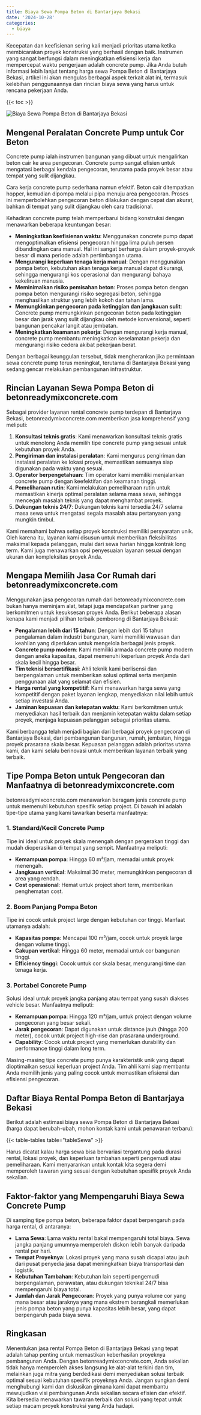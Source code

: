 ```yaml
---
title: Biaya Sewa Pompa Beton di Bantarjaya Bekasi
date: '2024-10-28'
categories:
  - biaya
---
```


Kecepatan dan keefisienan sering kali menjadi prioritas utama ketika membicarakan proyek konstruksi yang berhasil dengan baik. Instrumen yang sangat berfungsi dalam meningkatkan efisiensi kerja dan mempercepat waktu pengerjaan adalah concrete pump. Jika Anda butuh informasi lebih lanjut tentang harga sewa Pompa Beton di Bantarjaya Bekasi, artikel ini akan mengulas berbagai aspek terkait alat ini, termasuk kelebihan penggunaannya dan rincian biaya sewa yang harus untuk rencana pekerjaan Anda.

{{< toc >}}

![Biaya Sewa Pompa Beton di Bantarjaya Bekasi](https://betoncor8.github.io/pump/concrete-pump%20(13).png)

## Mengenal Peralatan Concrete Pump untuk Cor Beton

Concrete pump ialah instrumen bangunan yang dibuat untuk mengalirkan beton cair ke area pengecoran. Concrete pump sangat efisien untuk mengatasi berbagai kendala pengecoran, terutama pada proyek besar atau tempat yang sulit dijangkau.

Cara kerja concrete pump sederhana namun efektif. Beton cair ditempatkan hopper, kemudian dipompa melalui pipa menuju area pengecoran. Proses ini memperbolehkan pengecoran beton dilakukan dengan cepat dan akurat, bahkan di tempat yang sulit dijangkau oleh cara tradisional.

Kehadiran concrete pump telah memperbarui bidang konstruksi dengan menawarkan beberapa keuntungan besar:

- **Meningkatkan keefisienan waktu**: Menggunakan concrete pump dapat mengoptimalkan efisiensi pengecoran hingga lima puluh persen dibandingkan cara manual. Hal ini sangat berharga dalam proyek-proyek besar di mana periode adalah pertimbangan utama.
- **Mengurangi keperluan tenaga kerja manual**: Dengan menggunakan pompa beton, kebutuhan akan tenaga kerja manual dapat dikurangi, sehingga mengurangi kos operasional dan mengurangi bahaya kekeliruan manusia.
- **Meminimalkan risiko pemisahan beton**: Proses pompa beton dengan pompa beton mengurangi risiko segregasi beton, sehingga menghasilkan struktur yang lebih kokoh dan tahan lama.
- **Memungkinkan pengecoran pada ketinggian dan jangkauan sulit**: Concrete pump memungkinkan pengecoran beton pada ketinggian besar dan jarak yang sulit dijangkau oleh metode konvensional, seperti bangunan pencakar langit atau jembatan.
- **Meningkatkan keamanan pekerja**: Dengan mengurangi kerja manual, concrete pump membantu meningkatkan keselamatan pekerja dan mengurangi risiko cedera akibat pekerjaan berat.

Dengan berbagai keunggulan tersebut, tidak mengherankan jika permintaan sewa concrete pump terus meningkat, terutama di Bantarjaya Bekasi yang sedang gencar melakukan pembangunan infrastruktur.

## Rincian Layanan Sewa Pompa Beton di betonreadymixconcrete.com

Sebagai provider layanan rental concrete pump terdepan di Bantarjaya Bekasi, betonreadymixconcrete.com memberikan jasa komprehensif yang meliputi:

1. **Konsultasi teknis gratis**: Kami menawarkan konsultasi teknis gratis untuk menolong Anda memilih tipe concrete pump yang sesuai untuk kebutuhan proyek Anda.
2. **Pengiriman dan instalasi peralatan**: Kami mengurus pengiriman dan instalasi peralatan ke lokasi proyek, memastikan semuanya siap digunakan pada waktu yang sesuai.
3. **Operator berpengetahuan**: Tim operator kami memiliki menjalankan concrete pump dengan keefektifan dan keamanan tinggi.
4. **Pemeliharaan rutin**: Kami melakukan pemeliharaan rutin untuk memastikan kinerja optimal peralatan selama masa sewa, sehingga mencegah masalah teknis yang dapat menghambat proyek.
5. **Dukungan teknis 24/7**: Dukungan teknis kami tersedia 24/7 selama masa sewa untuk mengatasi segala masalah atau pertanyaan yang mungkin timbul.

Kami memahami bahwa setiap proyek konstruksi memiliki persyaratan unik. Oleh karena itu, layanan kami disusun untuk memberikan fleksibilitas maksimal kepada pelanggan, mulai dari sewa harian hingga kontrak long term. Kami juga menawarkan opsi penyesuaian layanan sesuai dengan ukuran dan kompleksitas proyek Anda.

## Mengapa Memilih Jasa Cor Rumah dari betonreadymixconcrete.com

Menggunakan jasa pengecoran rumah dari betonreadymixconcrete.com bukan hanya meminjam alat, tetapi juga mendapatkan partner yang berkomitmen untuk kesuksesan proyek Anda. Berikut beberapa alasan kenapa kami menjadi pilihan terbaik pemborong di Bantarjaya Bekasi:

- **Pengalaman lebih dari 15 tahun**: Dengan lebih dari 15 tahun pengalaman dalam industri bangunan, kami memiliki wawasan dan keahlian yang diperlukan untuk mengelola berbagai jenis proyek.
- **Concrete pump modern**: Kami memiliki armada concrete pump modern dengan aneka kapasitas, dapat memenuhi keperluan proyek Anda dari skala kecil hingga besar.
- **Tim teknisi bersertifikasi**: Ahli teknik kami berlisensi dan berpengalaman untuk memberikan solusi optimal serta menjamin penggunaan alat yang selamat dan efisien.
- **Harga rental yang kompetitif**: Kami menawarkan harga sewa yang kompetitif dengan paket layanan lengkap, menyediakan nilai lebih untuk setiap investasi Anda.
- **Jaminan kepuasan dan ketepatan waktu**: Kami berkomitmen untuk menyediakan hasil terbaik dan menjamin ketepatan waktu dalam setiap proyek, menjaga kepuasan pelanggan sebagai prioritas utama.

Kami berbangga telah menjadi bagian dari berbagai proyek pengecoran di Bantarjaya Bekasi, dari pembangunan bangunan, rumah, jembatan, hingga proyek prasarana skala besar. Kepuasan pelanggan adalah prioritas utama kami, dan kami selalu berinovasi untuk memberikan layanan terbaik yang terbaik.

## Tipe Pompa Beton untuk Pengecoran dan Manfaatnya di betonreadymixconcrete.com

betonreadymixconcrete.com menawarkan beragam jenis concrete pump untuk memenuhi kebutuhan spesifik setiap project. Di bawah ini adalah tipe-tipe utama yang kami tawarkan beserta manfaatnya:

### 1\. Standard/Kecil Concrete Pump

Tipe ini ideal untuk proyek skala menengah dengan pergerakan tinggi dan mudah dioperasikan di tempat yang sempit. Manfaatnya meliputi:

- **Kemampuan pompa**: Hingga 60 m³/jam, memadai untuk proyek menengah.
- **Jangkauan vertical**: Maksimal 30 meter, memungkinkan pengecoran di area yang rendah.
- **Cost operasional**: Hemat untuk project short term, memberikan penghematan cost.

### 2\. Boom Panjang Pompa Beton

Tipe ini cocok untuk project large dengan kebutuhan cor tinggi. Manfaat utamanya adalah:

- **Kapasitas pompa**: Mencapai 100 m³/jam, cocok untuk proyek large dengan volume tinggi.
- **Cakupan vertikal**: Hingga 60 meter, memadai untuk cor bangunan tinggi.
- **Efficiency tinggi**: Cocok untuk cor skala besar, mengurangi time dan tenaga kerja.

### 3\. Portabel Concrete Pump

Solusi ideal untuk proyek jangka panjang atau tempat yang susah diakses vehicle besar. Manfaatnya meliputi:

- **Kemampuan pompa**: Hingga 120 m³/jam, untuk project dengan volume pengecoran yang besar sekali.
- **Jarak pengecoran**: Dapat digunakan untuk distance jauh (hingga 200 meter), cocok untuk project high-rise dan prasarana underground.
- **Capability**: Cocok untuk project yang memerlukan durability dan performance tinggi dalam long term.

Masing-masing tipe concrete pump punya karakteristik unik yang dapat dioptimalkan sesuai keperluan project Anda. Tim ahli kami siap membantu Anda memilih jenis yang paling cocok untuk memastikan efisiensi dan efisiensi pengecoran.

## Daftar Biaya Rental Pompa Beton di Bantarjaya Bekasi

Berikut adalah estimasi biaya sewa Pompa Beton di Bantarjaya Bekasi (harga dapat berubah-ubah, mohon kontak kami untuk penawaran terbaru):

{{< table-tables table="tableSewa" >}}

Harus dicatat kalau harga sewa bisa bervariasi tergantung pada durasi rental, lokasi proyek, dan keperluan tambahan seperti pengemudi atau pemeliharaan. Kami menyarankan untuk kontak kita segera demi memperoleh tawaran yang sesuai dengan kebutuhan spesifik proyek Anda sekalian.

## Faktor-faktor yang Mempengaruhi Biaya Sewa Concrete Pump

Di samping tipe pompa beton, beberapa faktor dapat berpengaruh pada harga rental, di antaranya:

- **Lama Sewa**: Lama waktu rental bakal mempengaruhi total biaya. Sewa jangka panjang umumnya memperoleh diskon lebih banyak daripada rental per hari.
- **Tempat Proyeknya**: Lokasi proyek yang mana susah dicapai atau jauh dari pusat penyedia jasa dapat meningkatkan biaya transportasi dan logistik.
- **Kebutuhan Tambahan**: Kebutuhan lain seperti pengemudi berpengalaman, perawatan, atau dukungan teknikal 24/7 bisa mempengaruhi biaya total.
- **Jumlah dan Jarak Pengecoran**: Proyek yang punya volume cor yang mana besar atau jaraknya yang mana ekstrem barangkali memerlukan jenis pompa beton yang punya kapasitas lebih besar, yang dapat berpengaruh pada biaya sewa.

## Ringkasan

Menentukan jasa rental Pompa Beton di Bantarjaya Bekasi yang tepat adalah tahap penting untuk memastikan keberhasilan proyeknya pembangunan Anda. Dengan betonreadymixconcrete.com, Anda sekalian tidak hanya memperoleh akses langsung ke alat-alat terkini dan tim, melainkan juga mitra yang berdedikasi demi menyediakan solusi terbaik optimal sesuai kebutuhan spesifik proyeknya Anda. Jangan sungkan demi menghubungi kami dan diskusikan gimana kami dapat membantu mewujudkan visi pembangunan Anda sekalian secara efisien dan efektif. Kita bersedia menawarkan tawaran terbaik dan solusi yang tepat untuk setiap macam proyek konstruksi yang Anda hadapi.
